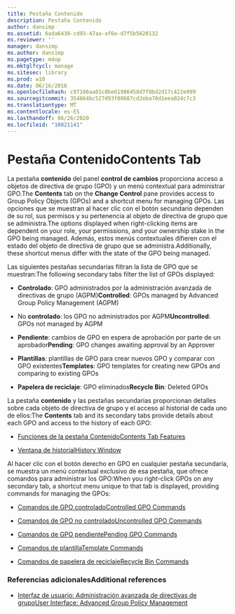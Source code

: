 ```yaml
---
title: Pestaña Contenido
description: Pestaña Contenido
author: dansimp
ms.assetid: 6ada6430-cd93-47aa-af6e-d7f5b5620132
ms.reviewer: ''
manager: dansimp
ms.author: dansimp
ms.pagetype: mdop
ms.mktglfcycl: manage
ms.sitesec: library
ms.prod: w10
ms.date: 06/16/2016
ms.openlocfilehash: c97106aa01c8be61986458d7f8bd2d17c422e999
ms.sourcegitcommit: 354664bc527d93f80687cd2eba70d1eea024c7c3
ms.translationtype: MT
ms.contentlocale: es-ES
ms.lasthandoff: 06/26/2020
ms.locfileid: "10821141"
---
```

# <span data-ttu-id="e7a32-103">Pestaña Contenido</span><span class="sxs-lookup"><span data-stu-id="e7a32-103">Contents Tab</span></span>


<span data-ttu-id="e7a32-104">La pestaña **contenido** del panel **control de cambios** proporciona acceso a objetos de directiva de grupo (GPO) y un menú contextual para administrar GPO.</span><span class="sxs-lookup"><span data-stu-id="e7a32-104">The **Contents** tab on the **Change Control** pane provides access to Group Policy Objects (GPOs) and a shortcut menu for managing GPOs.</span></span> <span data-ttu-id="e7a32-105">Las opciones que se muestran al hacer clic con el botón secundario dependen de su rol, sus permisos y su pertenencia al objeto de directiva de grupo que se administra.</span><span class="sxs-lookup"><span data-stu-id="e7a32-105">The options displayed when right-clicking items are dependent on your role, your permissions, and your ownership stake in the GPO being managed.</span></span> <span data-ttu-id="e7a32-106">Además, estos menús contextuales difieren con el estado del objeto de directiva de grupo que se administra.</span><span class="sxs-lookup"><span data-stu-id="e7a32-106">Additionally, these shortcut menus differ with the state of the GPO being managed.</span></span>

<span data-ttu-id="e7a32-107">Las siguientes pestañas secundarias filtran la lista de GPO que se muestran:</span><span class="sxs-lookup"><span data-stu-id="e7a32-107">The following secondary tabs filter the list of GPOs displayed:</span></span>

-   <span data-ttu-id="e7a32-108">**Controlado**: GPO administrados por la administración avanzada de directivas de grupo (AGPM)</span><span class="sxs-lookup"><span data-stu-id="e7a32-108">**Controlled**: GPOs managed by Advanced Group Policy Management (AGPM)</span></span>

-   <span data-ttu-id="e7a32-109">No **controlado**: los GPO no administrados por AGPM</span><span class="sxs-lookup"><span data-stu-id="e7a32-109">**Uncontrolled**: GPOs not managed by AGPM</span></span>

-   <span data-ttu-id="e7a32-110">**Pendiente**: cambios de GPO en espera de aprobación por parte de un aprobador</span><span class="sxs-lookup"><span data-stu-id="e7a32-110">**Pending**: GPO changes awaiting approval by an Approver</span></span>

-   <span data-ttu-id="e7a32-111">**Plantillas**: plantillas de GPO para crear nuevos GPO y comparar con GPO existentes</span><span class="sxs-lookup"><span data-stu-id="e7a32-111">**Templates**: GPO templates for creating new GPOs and comparing to existing GPOs</span></span>

-   <span data-ttu-id="e7a32-112">**Papelera de reciclaje**: GPO eliminados</span><span class="sxs-lookup"><span data-stu-id="e7a32-112">**Recycle Bin**: Deleted GPOs</span></span>

<span data-ttu-id="e7a32-113">La pestaña **contenido** y las pestañas secundarias proporcionan detalles sobre cada objeto de directiva de grupo y el acceso al historial de cada uno de ellos:</span><span class="sxs-lookup"><span data-stu-id="e7a32-113">The **Contents** tab and its secondary tabs provide details about each GPO and access to the history of each GPO:</span></span>

-   [<span data-ttu-id="e7a32-114">Funciones de la pestaña Contenido</span><span class="sxs-lookup"><span data-stu-id="e7a32-114">Contents Tab Features</span></span>](contents-tab-features-agpm30ops.md)

-   [<span data-ttu-id="e7a32-115">Ventana de historial</span><span class="sxs-lookup"><span data-stu-id="e7a32-115">History Window</span></span>](history-window-agpm30ops.md)

<span data-ttu-id="e7a32-116">Al hacer clic con el botón derecho en GPO en cualquier pestaña secundaria, se muestra un menú contextual exclusivo de esa pestaña, que ofrece comandos para administrar los GPO:</span><span class="sxs-lookup"><span data-stu-id="e7a32-116">When you right-click GPOs on any secondary tab, a shortcut menu unique to that tab is displayed, providing commands for managing the GPOs:</span></span>

-   [<span data-ttu-id="e7a32-117">Comandos de GPO controlado</span><span class="sxs-lookup"><span data-stu-id="e7a32-117">Controlled GPO Commands</span></span>](controlled-gpo-commands-agpm30ops.md)

-   [<span data-ttu-id="e7a32-118">Comandos de GPO no controlado</span><span class="sxs-lookup"><span data-stu-id="e7a32-118">Uncontrolled GPO Commands</span></span>](uncontrolled-gpo-commands-agpm30ops.md)

-   [<span data-ttu-id="e7a32-119">Comandos de GPO pendiente</span><span class="sxs-lookup"><span data-stu-id="e7a32-119">Pending GPO Commands</span></span>](pending-gpo-commands-agpm30ops.md)

-   [<span data-ttu-id="e7a32-120">Comandos de plantilla</span><span class="sxs-lookup"><span data-stu-id="e7a32-120">Template Commands</span></span>](template-commands-agpm30ops.md)

-   [<span data-ttu-id="e7a32-121">Comandos de papelera de reciclaje</span><span class="sxs-lookup"><span data-stu-id="e7a32-121">Recycle Bin Commands</span></span>](recycle-bin-commands-agpm30ops.md)

### <span data-ttu-id="e7a32-122">Referencias adicionales</span><span class="sxs-lookup"><span data-stu-id="e7a32-122">Additional references</span></span>

-   [<span data-ttu-id="e7a32-123">Interfaz de usuario: Administración avanzada de directivas de grupo</span><span class="sxs-lookup"><span data-stu-id="e7a32-123">User Interface: Advanced Group Policy Management</span></span>](user-interface-advanced-group-policy-management-agpm30ops.md)

 

 





